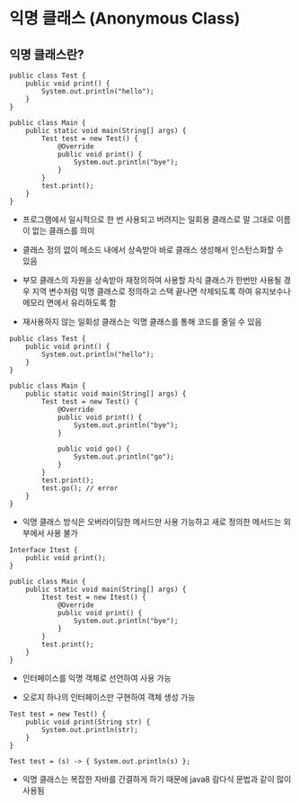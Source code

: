 # 익명 클래스 (Anonymous Class)

## 익명 클래스란?

```
public class Test {
    public void print() {
        System.out.println("hello");
    }
}

public class Main {
    public static void main(String[] args) {
        Test test = new Test() {
            @Override
            public void print() {
                System.out.println("bye");
            }
        }
        test.print();
    }
}
```

- 프로그램에서 일시적으로 한 번 사용되고 버려지는 일회용 클래스로 말 그대로 이름이 없는 클래스를 의미

- 클래스 정의 없이 메소드 내에서 상속받아 바로 클래스 생성해서 인스턴스화할 수 있음

- 부모 클래스의 자원을 상속받아 재정의하여 사용할 자식 클래스가 한번만 사용될 경우 지역 변수처럼 익명 클래스로 정의하고 스택 끝나면 삭제되도록 하여 유지보수나 메모리 면에서 유리하도록 함

- 재사용하지 않는 일회성 클래스는 익명 클래스를 통해 코드를 줄일 수 있음

```
public class Test {
    public void print() {
        System.out.println("hello");
    }
}

public class Main {
    public static void main(String[] args) {
        Test test = new Test() {
            @Override
            public void print() {
                System.out.println("bye");
            }

            public void go() {
                System.out.println("go");
            }
        }
        test.print(); 
        test.go(); // error
    }
}
```

- 익명 클래스 방식은 오버라이딩한 메서드만 사용 가능하고 새로 정의한 메서드는 외부에서 사용 불가

```
Interface Itest {
    public void print();
}

public class Main {
    public static void main(String[] args) {
        Itest test = new Itest() {
            @Override
            public void print() {
                System.out.println("bye");
            }
        }
        test.print();
    }
}
```

- 인터페이스를 익명 객체로 선언하여 사용 가능

- 오로지 하나의 인터페이스만 구현하여 객체 생성 가능

```
Test test = new Test() {
    public void print(String str) {
        System.out.println(str);
    }
}

Test test = (s) -> { System.out.println(s) };
```

- 익명 클래스는 복잡한 자바를 간결하게 하기 때문에 java8 람다식 문법과 같이 많이 사용됨

